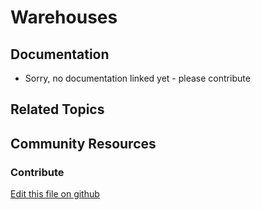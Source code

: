 # Warehouses

## Documentation

* Sorry, no documentation linked yet - please contribute

## Related Topics

## Community Resources

### Contribute

[Edit this file on github](https://github.com/olafk/controlpanel-documentation-docs/blob/master/md/74en/com_liferay_commerce_warehouse_web_internal_portlet_CommerceInventoryWarehousePortlet/editCommerceInventoryWarehouse.md)
